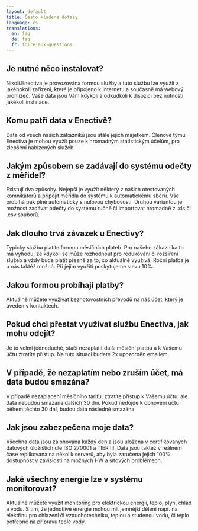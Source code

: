 ```yaml
---
layout: default
title: Často kladené dotazy
language: cs
translations: 
  en: faq
  de: faq
  fr: foire-aux-questions
---
```


## Je nutné něco instalovat?

Nikoli.Enectiva je provozována formou služby a tuto službu lze využít z jakéhokoli zařízení, které je připojeno k Internetu a současně má webový prohlížeč. Vaše data jsou Vám kdykoli a odkudkoli k disozici bez nutnosti jakékoli instalace.

## Komu patří data v Enectivě?

Data od všech našich zákazníků jsou stále jejich majetkem. Členové týmu Enectiva je mohou využít pouze k hromadným statistickým účelům, pro zlepšení nabízených služeb.

## Jakým způsobem se zadávají do systému odečty z měřidel?

Existují dva způsoby. Nejepší je využít některý z našich otestovaných komnikátorů a připojit měřidla do systému k automatickému sběru. Vše probíhá pak plně automaticky s nulovou chybovostí. Druhou variantou je možnost zadávat odečty do systému ručně či importovat hromadně z .xls či .csv souborů.


## Jak dlouho trvá závazek u Enectivy?

Typicky službu platíte formou měsíčních plateb. Pro našeho zákazníka to má výhodu, že kdykoli se může rozhodnout pro redukování či rozšíření služeb a vždy bude platit přesně za to, co aktuálně využívá. Roční platba je u nás taktéž možná. Při jejím využití poskytujeme slevu 10%.

## Jakou formou probíhají platby?

Aktuálně můžete využívat bezhotovostních převodů na náš účet, který je uveden v kontaktech.

## Pokud chci přestat využívat službu Enectiva, jak mohu odejít?

Je to velmi jednoduché, stačí nezaplatit další měsíční platbu a k Vašemu účtu ztratíte přístup. Na tuto situaci budete 2x upozorněn emailem.

## V případě, že nezaplatím nebo zruším účet, má data budou smazána? 

V případě nezaplacení měsíčního tarifu, ztratíte přístup k Vašemu účtu, ale data nebudou smazána dalších 30 dní. Pokud nedojde k obnovení účtu během těchto 30 dní, budou data následně smazána.

## Jak jsou zabezpečena moje data?

Všechna data jsou zálohována každý den a jsou uložena v certifikovaných datových úložištích dle ISO 270001 a TIER III. Data jsou taktéž v reálném čase replikována na několik serverů, aby byla zaručena jejich 100% dostupnost v závislosti na možných HW a síťových problémech.

## Jaké všechny energie lze v systému monitorovat?

Aktuálně můžete využít monitoring pro elektrickou energii, teplo, plyn, chlad a vodu. S tím, že jednotlivé energie mohou mít jemnější dělení např. na elektřinu pro chlazení či vzduchotechniku, teplou a studenou vodu, či teplo potřebné na přípravu teplé vody.
